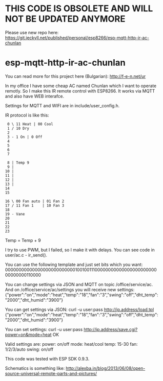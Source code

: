 # THIS CODE IS OBSOLETE AND WILL NOT BE UPDATED ANYMORE
Please use new repo here: https://git.jeckyll.net/published/personal/esp8266/esp-mqtt-http-ir-ac-chunlan


# esp-mqtt-http-ir-ac-chunlan

You can read more for this project here (Bulgarian): http://f-e-n.net/ur

In my office I have some cheap AC named Chunlan which I want to operate remotly. So I make this IR remote control with ESP8266. It works via MQTT and also have WEB interafce.

Settings for MQTT and WIFI are in include/user_config.h.

IR protocol is like this:
```
 0 \ 11 Heat | 00 Cool
 1 / 10 Dry
 2
 3 - 1 On | 0 Off
 4
 5
 6
 7

 8 | Temp 9
 9 |
10 |
11 |
12 |
13 |
14
15

16 \ 00 Fan auto | 01 Fan 2
17 / 11 Fan 1    | 10 Fan 3
18
19 - Vane
20
21
22
23
```

Temp = Temp + 9

I try to use PWM, but I failed, so I make it with delays. You can see code in user/ac.c - ir_send().

You can use the following template and just set bits which you want:
000000000000000000000000001001001110000000000000000000000000000000110000

You can change settings via JSON and MQTT on topic /office/service/ac. And on /office/service/ac/settings you will receive new settings:
{"power":"on","mode":"heat","temp":"18","fan":"3","swing":"off","dht_temp":"2000","dht_humid":"3900"}

You can get settings via JSON:
curl -u user:pass http://ip.address/load.tpl
{"power":"on","mode":"heat","temp":"18","fan":"3","swing":"off","dht_temp":"2000","dht_humid":"3900"}

You can set settings:
curl -u user:pass http://ip.address/save.cgi?power=on&mode=heat
OK

Valid settings are:
power: on/off
mode: heat/cool
temp: 15-30
fan: 1/2/3/auto
swing: on/off

This code was tested with ESP SDK 0.9.3.

Schematics is something like: http://alexba.in/blog/2013/06/08/open-source-universal-remote-parts-and-pictures/
